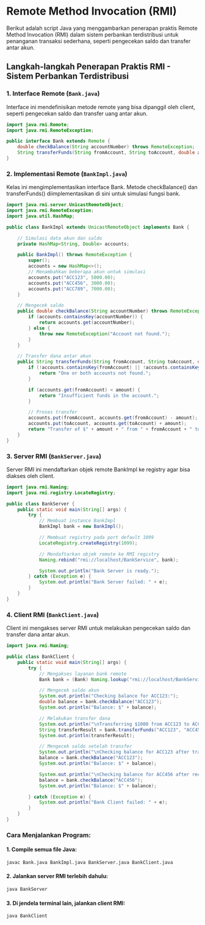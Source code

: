 # Remote Method Invocation (RMI)

Berikut adalah script Java yang menggambarkan penerapan praktis Remote Method Invocation (RMI) dalam sistem perbankan terdistribusi untuk penanganan transaksi sederhana, seperti pengecekan saldo dan transfer antar akun.

## Langkah-langkah Penerapan Praktis RMI - Sistem Perbankan Terdistribusi

### 1. Interface Remote (`Bank.java`)

Interface ini mendefinisikan metode remote yang bisa dipanggil oleh client, seperti pengecekan saldo dan transfer uang antar akun.

```java
import java.rmi.Remote;
import java.rmi.RemoteException;

public interface Bank extends Remote {
    double checkBalance(String accountNumber) throws RemoteException;
    String transferFunds(String fromAccount, String toAccount, double amount) throws RemoteException;
}

```

### 2. Implementasi Remote (`BankImpl.java`)

Kelas ini mengimplementasikan interface Bank. Metode checkBalance() dan transferFunds() diimplementasikan di sini untuk simulasi fungsi bank.

```java
import java.rmi.server.UnicastRemoteObject;
import java.rmi.RemoteException;
import java.util.HashMap;

public class BankImpl extends UnicastRemoteObject implements Bank {

    // Simulasi data akun dan saldo
    private HashMap<String, Double> accounts;

    public BankImpl() throws RemoteException {
        super();
        accounts = new HashMap<>();
        // Menambahkan beberapa akun untuk simulasi
        accounts.put("ACC123", 5000.00);
        accounts.put("ACC456", 3000.00);
        accounts.put("ACC789", 7000.00);
    }

    // Mengecek saldo
    public double checkBalance(String accountNumber) throws RemoteException {
        if (accounts.containsKey(accountNumber)) {
            return accounts.get(accountNumber);
        } else {
            throw new RemoteException("Account not found.");
        }
    }

    // Transfer dana antar akun
    public String transferFunds(String fromAccount, String toAccount, double amount) throws RemoteException {
        if (!accounts.containsKey(fromAccount) || !accounts.containsKey(toAccount)) {
            return "One or both accounts not found.";
        }

        if (accounts.get(fromAccount) < amount) {
            return "Insufficient funds in the account.";
        }

        // Proses transfer
        accounts.put(fromAccount, accounts.get(fromAccount) - amount);
        accounts.put(toAccount, accounts.get(toAccount) + amount);
        return "Transfer of $" + amount + " from " + fromAccount + " to " + toAccount + " successful.";
    }
}

```

### 3. Server RMI (`BankServer.java`)

Server RMI ini mendaftarkan objek remote BankImpl ke registry agar bisa diakses oleh client.

```java
import java.rmi.Naming;
import java.rmi.registry.LocateRegistry;

public class BankServer {
    public static void main(String[] args) {
        try {
            // Membuat instance BankImpl
            BankImpl bank = new BankImpl();

            // Membuat registry pada port default 1099
            LocateRegistry.createRegistry(1099);

            // Mendaftarkan objek remote ke RMI registry
            Naming.rebind("rmi://localhost/BankService", bank);

            System.out.println("Bank Server is ready.");
        } catch (Exception e) {
            System.out.println("Bank Server failed: " + e);
        }
    }
}

```

### 4. Client RMI (`BankClient.java`)

Client ini mengakses server RMI untuk melakukan pengecekan saldo dan transfer dana antar akun.

```java
import java.rmi.Naming;

public class BankClient {
    public static void main(String[] args) {
        try {
            // Mengakses layanan bank remote
            Bank bank = (Bank) Naming.lookup("rmi://localhost/BankService");

            // Mengecek saldo akun
            System.out.println("Checking balance for ACC123:");
            double balance = bank.checkBalance("ACC123");
            System.out.println("Balance: $" + balance);

            // Melakukan transfer dana
            System.out.println("\nTransferring $1000 from ACC123 to ACC456:");
            String transferResult = bank.transferFunds("ACC123", "ACC456", 1000.00);
            System.out.println(transferResult);

            // Mengecek saldo setelah transfer
            System.out.println("\nChecking balance for ACC123 after transfer:");
            balance = bank.checkBalance("ACC123");
            System.out.println("Balance: $" + balance);

            System.out.println("\nChecking balance for ACC456 after receiving transfer:");
            balance = bank.checkBalance("ACC456");
            System.out.println("Balance: $" + balance);

        } catch (Exception e) {
            System.out.println("Bank Client failed: " + e);
        }
    }
}

```

### Cara Menjalankan Program:

#### 1. Compile semua file Java:

```bash
javac Bank.java BankImpl.java BankServer.java BankClient.java
```

#### 2. Jalankan server RMI terlebih dahulu:

```bash
java BankServer
```

#### 3. Di jendela terminal lain, jalankan client RMI:

```bash
java BankClient
```
